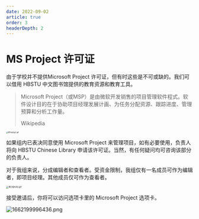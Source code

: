 ```yaml
---
date: 2022-09-02
article: true
order: 3
headerDepth: 2
---
```


# MS Project 许可证

由于学校并不提供Microsoft Project 许可证，但有时这些是不可或缺的。我们可以借用 HBSTU 中文图书馆提供的教育资源和教育工具。

> Microsoft Project（或MSP）是由微软开发销售的项目管理软件程式。软件设计目的在于协助项目经理发展计画、为任务分配资源、跟踪进度、管理预算和分析工作量。
>
> Wikipedia

<img src="https://static-file.hjm.red/2022/09/03/10f66b36d16bf.gif" alt="RE4qOgG.gif" style="zoom: 33%;" />

如果组内已表决同意使用 Microsoft Project 来管理项目，如有必要使用，负责人将向 HBSTU Chinese Library 申请该许可证。当然，有任何疑问均可咨询该部分的负责人。

对于我组来说，分成编辑者和查看者。受资金限制，我组仅有一名成员可作为编辑者，即项目经理。其他成员仅可作为查看者。

<img src="https://static-file.hjm.red/2022/09/03/e6b4a0a39d298.gif" alt="RE3QmXs.gif" style="zoom: 40%;" />

接受邀请后，你将可以访问选项卡里的 Microsoft Project 选项卡。

![1662199996436.png](https://static-file.hjm.red/2022/09/03/01d1d89f34eca.png)



